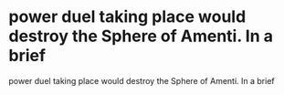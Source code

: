 # power duel taking place would destroy the Sphere of Amenti. In a brief

power duel taking place would destroy the Sphere of Amenti. In a brief